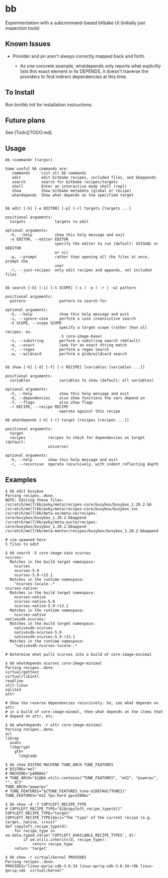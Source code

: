 bb
==

Experimentation with a subcommand-based bitbake UI (initially just inspection tools)


Known Issues
------------

- Provider and pn aren't always correctly mapped back and forth.

    - As one concrete example, whatdepends only reports what explicitly lists
      this exact element in its DEPENDS, it doesn't traverse the providers to
      find indirect dependencies at this time.


To Install
----------

Run bin/bb init for installation instructions.


Future plans
------------

See [Todo][TODO.md].


Usage
-----

    bb <command> [<args>]

    Some useful bb commands are:
       commands     List all bb commands
       edit         edit bitbake recipes, included files, and bbappends
       search       search for bitbake recipes/targets
       shell        Enter an interactive mode shell (repl)
       show         Show bitbake metadata (global or recipe)
       whatdepends  Show what depends on the specified target


    bb edit [-h] [-e EDITOR] [-p] [-r] targets [targets ...]

    positional arguments:
      targets             targets to edit

    optional arguments:
      -h, --help          show this help message and exit
      -e EDITOR, --editor EDITOR
                          specify the editor to run (default: $VISUAL or $EDITOR
                          or vi)
      -p, --prompt        rather than opening all the files at once, prompt the
                          user
      -r, --just-recipes  only edit recipes and appends, not included files


    bb search [-h] [-i] [-S SCOPE] [-s | -e | -r | -w] pattern

    positional arguments:
      pattern               pattern to search for

    optional arguments:
      -h, --help            show this help message and exit
      -i, --ignore-case     perform a case insensistive search
      -S SCOPE, --scope SCOPE
                            specify a target scope (rather than all recipes. ex.
                            -S core-image-base)
      -s, --substring       perform a substring search (default)
      -e, --exact           look for an exact string match
      -r, --regex           perform a regex search
      -w, --wildcard        perform a glob/wildcard search


    bb show [-h] [-d] [-f] [-r RECIPE] [variables [variables ...]]

    positional arguments:
      variables             variables to show (default: all variables)

    optional arguments:
      -h, --help            show this help message and exit
      -d, --dependencies    also show functions the vars depend on
      -f, --flags           also show flags
      -r RECIPE, --recipe RECIPE
                            operate against this recipe

    bb whatdepends [-h] [-r] target [recipes [recipes ...]]

    positional arguments:
      target
      recipes          recipes to check for dependencies on target (default:
                       universe)

    optional arguments:
      -h, --help       show this help message and exit
      -r, --recursive  operate recursively, with indent reflecting depth


Examples
--------

    $ bb edit busybox
    Parsing recipes..done.
    NOTE: Editing these files:
    /scratch/mel7/bb/poky/meta/recipes-core/busybox/busybox_1.20.2.bb
    /scratch/mel7/bb/poky/meta/recipes-core/busybox/busybox.inc
    /scratch/mel7/bb/meta-oe/meta-oe/recipes-core/busybox/busybox_1.20.2.bbappend
    /scratch/mel7/bb/poky/meta-yocto/recipes-core/busybox/busybox_1.20.2.bbappend
    /scratch/mel7/bb/meta-mentor/recipes/busybox/busybox_1.20.2.bbappend

    # vim spawned here
    5 files to edit

    $ bb search -S core-image-sato ncurses
    ncurses:
      Matches in the build target namespace:
        ncurses
        ncurses-5.9
        ncurses-5.9-r13.1
      Matches in the runtime namespace:
        ^ncurses-locale-.*
    ncurses-native:
      Matches in the build target namespace:
        ncurses-native
        ncurses-native-5.9
        ncurses-native-5.9-r13.1
      Matches in the runtime namespace:
        ncurses-native
    nativesdk-ncurses:
      Matches in the build target namespace:
        nativesdk-ncurses
        nativesdk-ncurses-5.9
        nativesdk-ncurses-5.9-r13.1
      Matches in the runtime namespace:
        ^nativesdk-ncurses-locale-.*

    # Determine what pulls ncurses into a build of core-image-minimal

    $ bb whatdepends ncurses core-image-minimal
    Parsing recipes..done.
    virtual/gettext
    virtual/libintl
    readline
    util-linux
    sqlite3
    attr

    # Show the reverse dependencies recursively. So, see what depends on attr
    # in a build of core-image-minmal, then what depends on the items that
    # depend on attr, etc.

    $ bb whatdepends -r attr core-image-minimal
    Parsing recipes..done.
    acl
    libcap
      avahi
      libgcrypt
        gtk+
          libglade

    $ bb show DISTRO MACHINE TUNE_ARCH TUNE_FEATURES
    # DISTRO="mel"
    # MACHINE="p4080ds"
    # TUNE_ARCH="${@bb.utils.contains("TUNE_FEATURES", "m32", "powerpc", "", d)}"
    TUNE_ARCH="powerpc"
    # TUNE_FEATURES="${TUNE_FEATURES_tune-${DEFAULTTUNE}}"
    TUNE_FEATURES="m32 fpu-hard ppce500mc"

    $ bb show -d -f COPYLEFT_RECIPE_TYPE
    # COPYLEFT_RECIPE_TYPE="${@copyleft_recipe_type(d)}"
    COPYLEFT_RECIPE_TYPE="target"
    COPYLEFT_RECIPE_TYPE[doc]="The "type" of the current recipe (e.g. target, native, cross)"
    def copyleft_recipe_type(d):
        for recipe_type in oe.data.typed_value('COPYLEFT_AVAILABLE_RECIPE_TYPES', d):
            if oe.utils.inherits(d, recipe_type):
                return recipe_type
        return 'target'

    $ bb show -r virtual/kernel PROVIDES
    Parsing recipes..done.
    PROVIDES="linux-qoriq-sdk-3.0.34 linux-qoriq-sdk-3.0.34-r9b linux-qoriq-sdk  virtual/kernel"
